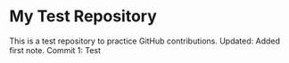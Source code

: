# My Test Repository
This is a test repository to practice GitHub contributions.
Updated: Added first note.
C o m m i t   1 :   T e s t  
 